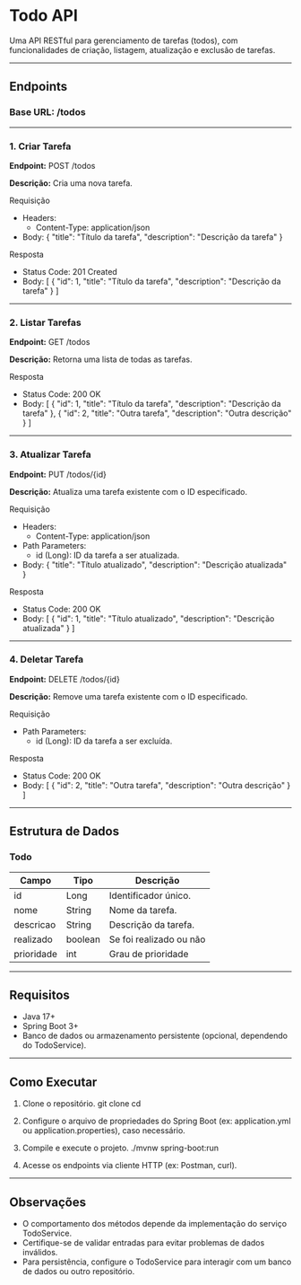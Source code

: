 # Todo API

Uma API RESTful para gerenciamento de tarefas (todos), com funcionalidades de criação, listagem, atualização e exclusão de tarefas.

---

## Endpoints

### Base URL: /todos

---

### 1. Criar Tarefa

**Endpoint:** POST /todos

**Descrição:** Cria uma nova tarefa.

Requisição
- Headers:
  - Content-Type: application/json
- Body:
  {
    "title": "Título da tarefa",
    "description": "Descrição da tarefa"
  }

Resposta
- Status Code: 201 Created
- Body:
  [
    {
      "id": 1,
      "title": "Título da tarefa",
      "description": "Descrição da tarefa"
    }
  ]

---

### 2. Listar Tarefas

**Endpoint:** GET /todos

**Descrição:** Retorna uma lista de todas as tarefas.

Resposta
- Status Code: 200 OK
- Body:
  [
    {
      "id": 1,
      "title": "Título da tarefa",
      "description": "Descrição da tarefa"
    },
    {
      "id": 2,
      "title": "Outra tarefa",
      "description": "Outra descrição"
    }
  ]

---

### 3. Atualizar Tarefa

**Endpoint:** PUT /todos/{id}

**Descrição:** Atualiza uma tarefa existente com o ID especificado.

Requisição
- Headers:
  - Content-Type: application/json
- Path Parameters:
  - id (Long): ID da tarefa a ser atualizada.
- Body:
  {
    "title": "Título atualizado",
    "description": "Descrição atualizada"
  }

Resposta
- Status Code: 200 OK
- Body:
  [
    {
      "id": 1,
      "title": "Título atualizado",
      "description": "Descrição atualizada"
    }
  ]

---

### 4. Deletar Tarefa

**Endpoint:** DELETE /todos/{id}

**Descrição:** Remove uma tarefa existente com o ID especificado.

Requisição
- Path Parameters:
  - id (Long): ID da tarefa a ser excluída.

Resposta
- Status Code: 200 OK
- Body:
  [
    {
      "id": 2,
      "title": "Outra tarefa",
      "description": "Outra descrição"
    }
  ]

---

## Estrutura de Dados

### Todo
| Campo        | Tipo   | Descrição                 |
|--------------|--------|---------------------------|
| id           | Long   | Identificador único.      |
| nome         | String | Nome da tarefa.           |
| descricao    | String | Descrição da tarefa.      |
| realizado    | boolean| Se foi realizado ou não   |
| prioridade   | int    | Grau de prioridade        |

---

## Requisitos

- Java 17+
- Spring Boot 3+
- Banco de dados ou armazenamento persistente (opcional, dependendo do TodoService).

---

## Como Executar

1. Clone o repositório.
   git clone <url-do-repositorio>
   cd <nome-do-repositorio>

2. Configure o arquivo de propriedades do Spring Boot (ex: application.yml ou application.properties), caso necessário.

3. Compile e execute o projeto.
   ./mvnw spring-boot:run

4. Acesse os endpoints via cliente HTTP (ex: Postman, curl).

---

## Observações

- O comportamento dos métodos depende da implementação do serviço TodoService.
- Certifique-se de validar entradas para evitar problemas de dados inválidos.
- Para persistência, configure o TodoService para interagir com um banco de dados ou outro repositório.
